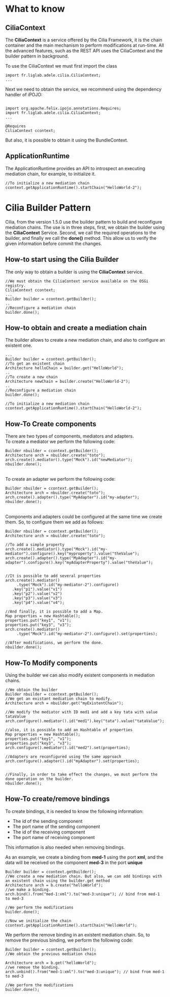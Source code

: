 What to know
============

CiliaContext
------------

The **CiliaContext** is a service offered by the Cilia Framework, it is
the chain container and the main mechanism to perform modifications at
run-time. All the advanced features, such as the REST API uses the
CiliaContext and the builder pattern in background.

To use the CiliaContext we must first import the class

~~~~ {.java}
import fr.liglab.adele.cilia.CiliaContext;
...
~~~~

Next we need to obtain the service, we recommend using the dependency
handler of iPOJO:

~~~~ {.java}

import org.apache.felix.ipojo.annotations.Requires;
import fr.liglab.adele.cilia.CiliaContext;
...

@Requires
CiliaContext ccontext;
~~~~

But also, it is possible to obtain it using the BundleContext.

ApplicationRuntime
------------------

The ApplicationRuntime provides an API to introspect an executing
mediation chain, for example, to initialize it.

~~~~ {.java}
//To initialize a new mediation chain
ccontext.getApplicationRuntime().startChain("HelloWorld-2");
~~~~

Cilia Builder Pattern
=====================

Cilia, from the version 1.5.0 use the builder pattern to build and
reconfigure mediation chains. The use is in three steps, first, we
obtain the builder using the **CiliaContext** Service. Second, we call
the required operations to the builder, and finally we call the
**done()** method. This allow us to verify the given information before
commit the changes.

How-to start using the Cilia Builder
------------------------------------

The only way to obtain a builder is using the **CiliaContext** service.

~~~~ {.java}
//We must obtain the CiliaContext service available on the OSGi registry.
CiliaContext ccontext;
...
Builder builder = ccontext.getBuilder();
..
//Reconfigure a mediation chain
builder.done();
~~~~

How-to obtain and create a mediation chain
------------------------------------------

The builder allows to create a new mediation chain, and also to
configure an existent one.

~~~~ {.java}
...
Builder builder = ccontext.getBuilder();
//To get an existent chain
Architecture helloChain = builder.get("HelloWorld");
..
//To create a new chain
Architecture newChain = builder.create("HelloWorld-2");
..
//Reconfigure a mediation chain
builder.done();

//To initialize a new mediation chain
ccontext.getApplicationRuntime().startChain("HelloWorld-2");
~~~~

How-To Create components
------------------------

There are two types of components, mediators and adapters.\
To create a mediator we perform the following code:

~~~~ {.java}
Builder nbuilder = ccontext.getBuilder();
Architecture arch = nbuilder.create("toto");
arch.create().mediator().type("Mock").id("newMediator");
nbuilder.done();
~~~~

\
To create an adapter we perform the following code:

~~~~ {.java}
Builder nbuilder = ccontext.getBuilder();
Architecture arch = nbuilder.create("toto");
arch.create().adapter().type("MyAdapter").id("my-adapter");
nbuilder.done();
~~~~

\
Components and adapters could be configured at the same time we create
them. So, to configure them we add as follows:

~~~~ {.java}
Builder nbuilder = ccontext.getBuilder();
Architecture arch = nbuilder.create("toto");

//To add a simple property
arch.create().mediator().type("Mock").id("my-mediator").configure().key("myproperty").value("theValue");
arch.create().adapter().type("MyAdapter").id("my-adapter").configure().key("myAdapterProperty").value("theValue");


//It is possible to add several properties
arch.create().mediator()
     .type("Mock").id("my-mediator-2").configure()
   .key("p1").value("v1")
   .key("p2").value("v2")
   .key("p3").value("v3")
   .key("p4").value("v4");

//And finally, it is possible to add a Map.
Map properties = new Hashtable();
properties.put("key1", "v1");
properties.put("key3", "v3");
arch.create().mediator()
     .type("Mock").id("my-mediator-2").configure().set(properties);

//After modifications, we perform the done.
nbuilder.done();
~~~~

How-To Modify components
------------------------

Using the builder we can also modify existent components in mediation
chains.

~~~~ {.java}
//We obtain the builder
Builder nbuilder = ccontext.getBuilder();
//We get an existant mediation chain to modify.
Architecture arch = nbuilder.get("myExistentChain");

//We modify the mediator with ID med1 and add a key tata with value tataValue
arch.configure().mediator().id("med1").key("tata").value("tataValue");

//also, it is possible to add an Hashtable of properties
Map properties = new Hashtable();
properties.put("key1", "v1");
properties.put("key3", "v3");
arch.configure().mediator().id("med2").set(properties);

//Adapters are reconfigured using the same approach
arch.configure().adapter().id("myAdapter").set(properties);


//Finally, in order to take effect the changes, we must perform the done operation on the builder.
nbuilder.done();
~~~~

How-To create/remove bindings
-----------------------------

To create bindings, it is needed to know the following information:

-   The id of the sending component
-   The port name of the sending component
-   The id of the receiving component
-   The port name of receiving component

This information is also needed when removing bindings.

As an example, we create a binding from **med-1** using the port
**xml**, and the data will be received on the component **med-3** in the
port **unique**

~~~~ {.Java}
Builder builder = ccontext.getBuilder();
//We create a new mediation chain. But also, we can add bindings with an existent chain using the builder.get method
Architecture arch = b.create("helloWorld");
//we make a binding.
arch.bind().from("med-1:xml").to("med-3:unique"); // bind from med-1 to med-3

//We perform the modifications
builder.done();

//Now we initialize the chain
ccontext.getApplicationRuntime().startChain("HelloWorld");
~~~~

We perform the remove binding in an existent mediation chain. So, to
remove the previous binding, we perform the following code:

~~~~ {.Java}
Builder builder = ccontext.getBuilder();
//We obtain the previous mediation chain 

Architecture arch = b.get("helloWorld");
//we remove the binding.
arch.unbind().from("med-1:xml").to("med-3:unique"); // bind from med-1 to med-3

//We perform the modifications
builder.done();
~~~~
